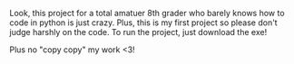 Look, this project for a total amatuer 8th grader who barely knows how to code in python is just crazy.
Plus, this is my first project so please don't judge harshly on the code.
To run the project, just download the exe!

Plus no "copy copy" my work <3!